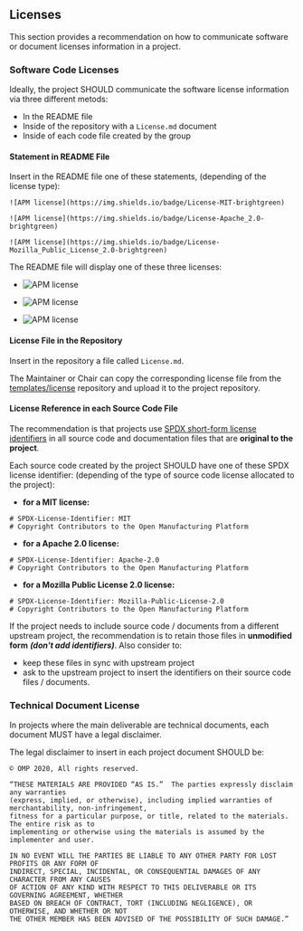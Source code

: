 ## Licenses
This section provides a recommendation on how to communicate software or document licenses information in a project.

### Software Code Licenses

Ideally, the project SHOULD communicate the software license information via three different metods:

* In the README file
* Inside of the repository with a ```License.md``` document
* Inside of each code file created by the group

#### Statement in README File
Insert in the README file one of these statements, (depending of the license type):

```
![APM license](https://img.shields.io/badge/License-MIT-brightgreen)

![APM license](https://img.shields.io/badge/License-Apache_2.0-brightgreen)

![APM license](https://img.shields.io/badge/License-Mozilla_Public_License_2.0-brightgreen)
```

The README file will display one of these three licenses:

* ![APM license](https://img.shields.io/badge/License-MIT-brightgreen)

* ![APM license](https://img.shields.io/badge/License-Apache_2.0-brightgreen)

* ![APM license](https://img.shields.io/badge/License-Mozilla_Public_License_2.0-brightgreen)


#### License File in the Repository
Insert in the repository a file called ```License.md```. 

The Maintainer or Chair can copy the corresponding license file from the [templates/license](https://github.com/OpenManufacturingPlatform/templates/tree/development/License) repository and upload it to the project repository.


#### License Reference in each Source Code File
The recommendation is that projects use [SPDX short-form license identifiers](https://spdx.dev/ids/) in all source code and documentation files that are **original to the project**.


Each source code created by the project SHOULD have one of these SPDX license identifier: (depending of the type of source code license allocated to the project):

* **for a MIT license:**

```
# SPDX-License-Identifier: MIT
# Copyright Contributors to the Open Manufacturing Platform
```

* **for a Apache 2.0 license:**

```
# SPDX-License-Identifier: Apache-2.0
# Copyright Contributors to the Open Manufacturing Platform
```

* **for a Mozilla Public License 2.0 license:**

```
# SPDX-License-Identifier: Mozilla-Public-License-2.0
# Copyright Contributors to the Open Manufacturing Platform
```

If the project needs to include source code / documents from a different upstream project, the recommendation is to retain those files in **unmodified form**  _**(don't add identifiers)**_.
Also consider to:

* keep these files in sync with upstream project
* ask to the upstream project to insert the identifiers on their source code files / documents.

### Technical Document License
In projects where the main deliverable are technical documents, each document MUST have a legal disclaimer.

The legal disclaimer to insert in each project document SHOULD be:

```
© OMP 2020, All rights reserved.

“THESE MATERIALS ARE PROVIDED “AS IS.”  The parties expressly disclaim any warranties 
(express, implied, or otherwise), including implied warranties of merchantability, non-infringement, 
fitness for a particular purpose, or title, related to the materials. The entire risk as to 
implementing or otherwise using the materials is assumed by the implementer and user. 

IN NO EVENT WILL THE PARTIES BE LIABLE TO ANY OTHER PARTY FOR LOST PROFITS OR ANY FORM OF 
INDIRECT, SPECIAL, INCIDENTAL, OR CONSEQUENTIAL DAMAGES OF ANY CHARACTER FROM ANY CAUSES 
OF ACTION OF ANY KIND WITH RESPECT TO THIS DELIVERABLE OR ITS GOVERNING AGREEMENT, WHETHER 
BASED ON BREACH OF CONTRACT, TORT (INCLUDING NEGLIGENCE), OR OTHERWISE, AND WHETHER OR NOT 
THE OTHER MEMBER HAS BEEN ADVISED OF THE POSSIBILITY OF SUCH DAMAGE.”
```

